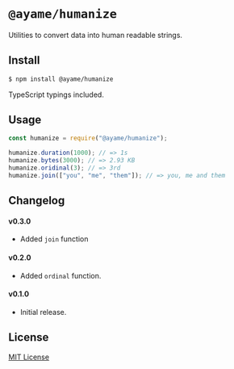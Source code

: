 # `@ayame/humanize`
Utilities to convert data into human readable strings.

## Install
```sh
$ npm install @ayame/humanize
```
TypeScript typings included.

## Usage
```js
const humanize = require("@ayame/humanize");

humanize.duration(1000); // => 1s
humanize.bytes(3000); // => 2.93 KB
humanize.oridinal(3); // => 3rd
humanize.join(["you", "me", "them"]); // => you, me and them
```

## Changelog

#### v0.3.0
- Added `join` function

#### v0.2.0
- Added `ordinal` function.

#### v0.1.0
- Initial release.

## License
[MIT License](LICENSE)
